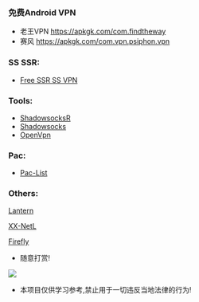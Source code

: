 ### 免费Android VPN
- 老王VPN https://apkgk.com/com.findtheway
- 赛风 https://apkgk.com/com.vpn.psiphon.vpn

### SS SSR:
- [Free SSR SS VPN](https://github.com/HaoleiQ/Over-The-Wall/blob/master/Wiki.md)

### Tools:

- [ShadowsocksR](https://github.com/HaoleiQ/Over-The-Wall/tree/master/Tools/ShadowsocksR)
- [Shadowsocks](https://github.com/HaoleiQ/Over-The-Wall/tree/master/Tools/Shadowsocks)  
- [OpenVpn](https://github.com/HaoleiQ/Over-The-Wall/tree/master/Tools/OpenVpn) 

### Pac:
- [Pac-List](https://github.com/HaoleiQ/Over-The-Wall/blob/master/pac.txt)

### Others:

[Lantern](https://github.com/getlantern/lantern)

[XX-NetL](https://github.com/XX-net/XX-Net)

[Firefly](https://github.com/yinghuocho/firefly-proxy) 

- 随意打赏!

![](https://github.com/HaoleiQ/Over-The-Wall/blob/master/image/wechatAndAliPay.png?raw=true) 

* 本项目仅供学习参考,禁止用于一切违反当地法律的行为!
